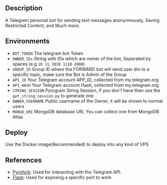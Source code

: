 ## Description
A Telegram personal bot for sending text messages anonynmously, Saving Restricted Content, and Much more.

## Environments
- `BOT_TOKEN` The telegram bot Token
- `OWNER_IDs` String with IDs which are owner of the bot, Seperated by spaces (e.g `10 11`, `1030 1110 2000`)
- `GROUP_ID` Group ID where the FORWARD bot will send user dm to a specific topic, make sure the Bot is Admin of the Group
- `API_ID` Your Telegram account APP_ID, collected from my.telegram.org
- `API_HASH` Your Telegram account Hash, collected from my.telegram.org
- `STRING_SESSION` Pyrogram String Session, if you don't have then use the `get_string_session.py` to generate one
- `OWNER_USERNAME` Public username of the Owner, it will be shown to normal users
- `MONGO_URI` MongoDB database URI, You can collect one from MongoDB Atlas


## Deploy
Use the Docker image(Recommended) to deploy into any kind of VPS

## References
- [Pyrofork](https://github.com/Mayuri-Chan/pyrofork): Used for interacting with the Telegram API.
- [Flask](https://github.com/pallets/flask): Used for exposing a specific port to work